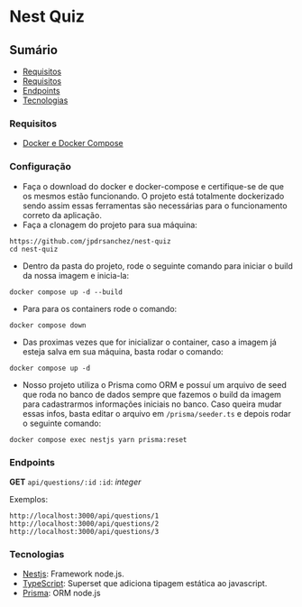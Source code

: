 # Nest Quiz

## Sumário
- [Requisitos](#requisitos)
- [Requisitos](#configuração)
- [Endpoints](#endpoints)
- [Tecnologias](#tecnologias)

### Requisitos
- [Docker e Docker Compose](https://www.docker.com/products/docker-desktop/)

### Configuração 
- Faça o download do docker e docker-compose e certifique-se de que os mesmos estão funcionando. O projeto está totalmente dockerizado sendo assim essas ferramentas são necessárias para o funcionamento correto da aplicação.
- Faça a clonagem do projeto para sua máquina:
```
https://github.com/jpdrsanchez/nest-quiz
cd nest-quiz
``` 
- Dentro da pasta do projeto, rode o seguinte comando para iniciar o build da nossa imagem e inicia-la:
```
docker compose up -d --build
``` 
- Para para os containers rode o comando:
```
docker compose down
``` 
- Das proximas vezes que for inicializar o container, caso a imagem já esteja salva em sua máquina, basta rodar o comando:
```
docker compose up -d
``` 
- Nosso projeto utiliza o Prisma como ORM e possuí um arquivo de seed que roda no banco de dados sempre que fazemos o build da imagem para cadastrarmos informações iniciais no banco. Caso queira mudar essas infos, basta editar o arquivo em `/prisma/seeder.ts` e depois rodar o seguinte comando:
```
docker compose exec nestjs yarn prisma:reset
``` 

### Endpoints
**GET** `api/questions/:id`
`:id`: *integer*

Exemplos:
```
http://localhost:3000/api/questions/1
http://localhost:3000/api/questions/2
http://localhost:3000/api/questions/3
```

### Tecnologias
- [Nestjs](https://nestjs.com/): Framework node.js.
- [TypeScript](https://www.typescriptlang.org/): Superset que adiciona tipagem estática ao javascript.
- [Prisma](https://www.prisma.io/): ORM node.js